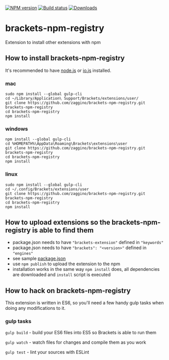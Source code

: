 [![NPM version][npm-image]][npm-url]
[![Build status][travis-image]][travis-url]
[![Downloads][downloads-image]][downloads-url]

# brackets-npm-registry

Extension to install other extensions with npm

## How to install brackets-npm-registry

It's recommended to have [node.js](https://nodejs.org/) or [io.js](https://iojs.org/) installed.

### mac

```
sudo npm install --global gulp-cli
cd ~/Library/Application\ Support/Brackets/extensions/user/
git clone https://github.com/zaggino/brackets-npm-registry.git brackets-npm-registry
cd brackets-npm-registry
npm install
```

### windows

```
npm install --global gulp-cli
cd %HOMEPATH%\AppData\Roaming\Brackets\extensions\user
git clone https://github.com/zaggino/brackets-npm-registry.git brackets-npm-registry
cd brackets-npm-registry
npm install
```

### linux

```
sudo npm install --global gulp-cli
cd ~/.config/Brackets/extensions/user
git clone https://github.com/zaggino/brackets-npm-registry.git brackets-npm-registry
cd brackets-npm-registry
npm install
```

## How to upload extensions so the brackets-npm-registry is able to find them

- package.json needs to have `"brackets-extension"` defined in `"keywords"`
- package.json needs to have `"brackets": "<version>"` defined in `"engines"`
- see sample [package.json](https://github.com/zaggino/brackets-es6-hello-world/blob/master/package.json)
- use `npm publish` to upload the extension to the npm
- installation works in the same way `npm install` does, all dependencies are downloaded and `install` script is executed

## How to hack on brackets-npm-registry

This extension is written in ES6, so you'll need a few handy gulp tasks when doing any modifications to it.

### gulp tasks

`gulp build` - build your ES6 files into ES5 so Brackets is able to run them

`gulp watch` - watch files for changes and compile them as you work

`gulp test` - lint your sources with ESLint

[npm-image]: https://img.shields.io/npm/v/brackets-npm-registry.svg?style=flat-square
[npm-url]: https://npmjs.org/package/brackets-npm-registry
[travis-image]: https://img.shields.io/travis/zaggino/brackets-npm-registry/master.svg?style=flat-square
[travis-url]: https://travis-ci.org/zaggino/brackets-npm-registry
[downloads-image]: http://img.shields.io/npm/dm/brackets-npm-registry.svg?style=flat-square
[downloads-url]: https://npmjs.org/package/brackets-npm-registry